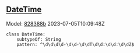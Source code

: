 ## [DateTime](https://github.com/spdx/spdx-3-model/blob/main/model/Core/Classes/DateTime.md)
Model: [828388b](https://github.com/spdx/spdx-3-model/commit/828388b98c2374f1af6b760ab87fee0d4a11e3f4) 2023-07-05T10:09:48Z
```
class DateTime:
    subtypeOf: String
    pattern: ^\d\d\d\d-\d\d-\d\dT\d\d:\d\d:\d\dZ$
```
